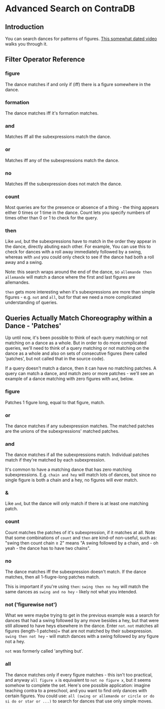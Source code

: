 # Advanced Search on ContraDB
## Introduction
You can search dances for patterns of figures. [This somewhat dated video](https://www.youtube.com/watch?v=pAEUoKCn63o) walks you through it. 

## Filter Operator Reference

### figure

The dance matches if and only if (iff) there is a figure somewhere in the dance.

### formation

The dance matches iff it's formation matches.

### and

Matches iff all the subexpressions match the dance.

### or

Matches iff any of the subexpressions match the dance.

### no

Matches iff the subexpression does not match the dance.

### count

Most queries are for the presence or absence of a thing - the thing
appears either 0 times or 1 time in the dance. Count lets you specify
numbers of times other than 0 or 1 to check for the query.

### then

Like `and`, but the subexpressions have to match in the order they
appear in the dance, directly abuting each other. For example, You can
use this to check for dances with a roll away immediately followed by
a swing, whereas with `and` you could only check to see if the dance
had both a roll away and a swing.

Note: this search wraps around the end of the dance, so `allemande
then allemande` will match a dance where the first and last figures
are allemandes.

`then` gets more interesting when it's subexpressions are more than
simple figures - e.g. `not` and `all`, but for that we need a more
complicated understanding of queries.

## Queries Actually Match Choreography within a Dance - 'Patches'

Up until now, it's been possible to think of each query matching or
not matching on a dance as a whole. But in order to do more
complicated queries, we'll need to think of a query matching or not
matching on the dance as a whole and also on sets of consecutive
figures (here called 'patches', but not called that in the source
code).

If a query doesn't match a dance, then it can have no matching
patches.  A query can match a dance, and match zero or more patches -
we'll see an example of a dance matching with zero figures with `and`,
below.

### figure

Patches 1 figure long, equal to that figure, match.

### or

The dance matches if any subexpression matches. The matched patches
are the unions of the subexpressions' matched patches.

### and

The dance matches if all the subexpressions match. Individual patches
match if they're matched by each subexpression.

It's common to have a matching dance that has zero matching
subexpressions. E.g. `chain and hey` will match lots of dances, but
since no single figure is both a chain and a hey, no figures will ever
match.

### &

Like `and`, but the dance will only match if there is at least one
matching patch.

### count

Count matches the patches of it's subexpression, if it matches at
all. Note that some combinations of `count` and `then` are kind-of
non-useful, such as: "swing then count chain ≥ 2" means "A swing
followed by a chain, and - oh yeah - the dance has to have two
chains".


### no

The dance matches iff the subexpression doesn't match.
If the dance matches, then all 1-fiugre-long patches match.

This is important if you're using `then`: `swing then no hey` will
match the same dances as `swing and no hey` - likely not what you
intended.

### not ('figurewise not')

What we were maybe trying to get in the previous example was a search
for dances that had a swing followed by any move besides a hey, but
that were still allowed to have heys elsewhere in the dance. Enter
`not`. `not` matches all figures (length-1 patches)+ that are not matched
by their subexpression. `swing then not hey` - will match dances with a
swing followed by any figure not a hey.

`not` was formerly called 'anything but'.

### all

The dance matches only if every figure matches - this isn't too
practical, and anyway `all figure x` is equivalent to `not no figure
x`, but it seems somehow to complete the set. Here's one possible
application: imagine teaching contra to a preschool, and you want to
find only dances with certain figures. You could use: `all (swing or
allemande or circle or do si do or star or ...)` to search for dances
that use only simple moves.
